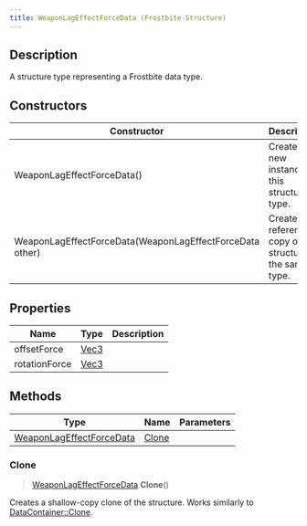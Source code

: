 ```yaml
---
title: WeaponLagEffectForceData (Frostbite Structure)
---
```

## Description

A structure type representing a Frostbite data type.

## Constructors

| Constructor                                              | Description                                              |
| -------------------------------------------------------- | -------------------------------------------------------- |
| WeaponLagEffectForceData()                               | Create a new instance of this structure type.            |
| WeaponLagEffectForceData(WeaponLagEffectForceData other) | Create a reference copy of a structure of the same type. |

## Properties

| Name          | Type                              | Description |
| ------------- | --------------------------------- | ----------- |
| offsetForce   | [Vec3](/vext/ref/cls/shr/Vec3) |             |
| rotationForce | [Vec3](/vext/ref/cls/shr/Vec3) |             |

## Methods

| Type                                                 | Name            | Parameters |
| ---------------------------------------------------- | --------------- | ---------- |
| [WeaponLagEffectForceData](WeaponLagEffectForceData) | [Clone](#clone) |            |

### Clone

> [WeaponLagEffectForceData](WeaponLagEffectForceData) **Clone**()

Creates a shallow-copy clone of the structure. Works similarly to [DataContainer::Clone](/vext/ref/cls/shr/datacontainer#clone).
